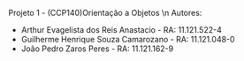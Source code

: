Projeto 1 - (CCP140)Orientação a Objetos \n
Autores:
- Arthur Evagelista dos Reis Anastacio - RA: 11.121.522-4
- Guilherme Henrique Souza Camarozano - RA: 11.121.048-0
- João Pedro Zaros Peres - RA: 11.121.162-9
